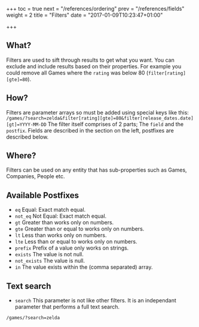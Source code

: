 +++
toc = true
next = "/references/ordering"
prev = "/references/fields"
weight = 2
title = "Filters"
date = "2017-01-09T10:23:47+01:00"

+++

## What?

Filters are used to sift through results to get what you want. You can exclude and include results based on their properties. For example you could remove all Games where the `rating` was below 80 (`filter[rating][gte]=80`).

## How?

Filters are parameter arrays so must be added using special keys like this: `/games/?search=zelda&filter[rating][gte]=80&filter[release_dates.date][gt]=YYYY-MM-DD`
The filter itself comprises of 2 parts; The `field` and the `postfix`. Fields are described in the section on the left, postfixes are described below.

## Where?

Filters can be used on any entity that has sub-properties such as Games, Companies, People etc.

## Available Postfixes

- `eq` Equal: Exact match equal.
- `not_eq` Not Equal: Exact match equal.
- `gt` Greater than works only on numbers.
- `gte` Greater than or equal to works only on numbers.
- `lt` Less than works only on numbers.
- `lte` Less than or equal to works only on numbers.
- `prefix` Prefix of a value only works on strings.
- `exists` The value is not null.
- `not_exists` The value is null.
- `in` The value exists within the (comma separated) array.

## Text search

- `search` This parameter is not like other filters. It is an independant parameter that performs a full text search.

`/games/?search=zelda`